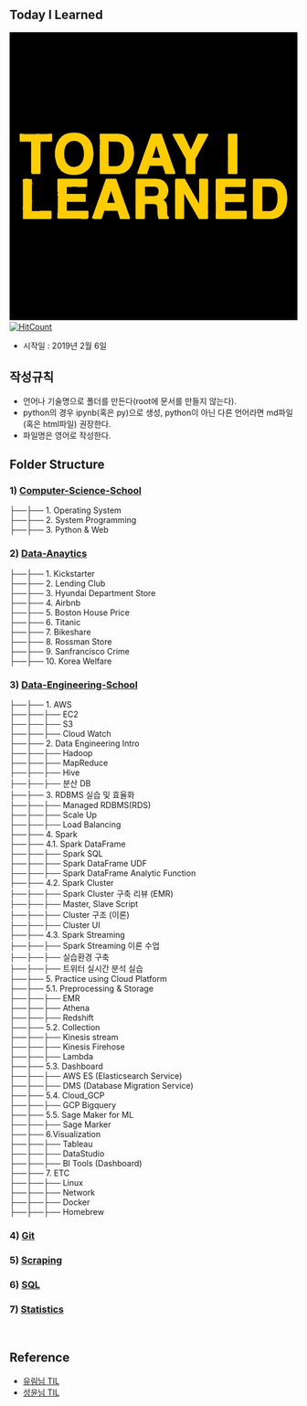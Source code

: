 ## Today I Learned
![today-i-learned](./images/TIL.jpg)
[![HitCount](http://hits.dwyl.io/boys-be-ambitious//TIL.svg)](http://hits.dwyl.io/boys-be-ambitious//TIL)
​
- 시작일 : 2019년 2월 6일
​
## 작성규칙
- 언어나 기술명으로 폴더를 만든다(root에 문서를 만들지 않는다).
- python의 경우 ipynb(혹은 py)으로 생성, python이 아닌 다른 언어라면 md파일(혹은 html파일) 권장한다.
- 파일명은 영어로 작성한다.
​
## Folder Structure
### 1) [Computer-Science-School](https://github.com/boys-be-ambitious/TIL/tree/master/computer-science-school)
├──├── 1. Operating System <br>
├──├── 2. System Programming <br>
├──├── 3. Python & Web <br>

### 2) [Data-Anaytics](https://github.com/boys-be-ambitious/TIL/tree/master/Data-analytics)
├──├── 1. Kickstarter <br>
├──├── 2. Lending Club <br>
├──├── 3. Hyundai Department Store <br>
├──├── 4. Airbnb <br>
├──├── 5. Boston House Price <br>
├──├── 6. Titanic <br>
├──├── 7. Bikeshare <br>
├──├── 8. Rossman Store <br>
├──├── 9. Sanfrancisco Crime <br>
├──├── 10. Korea Welfare <br>

### 3) [Data-Engineering-School](https://github.com/boys-be-ambitious/TIL/tree/master/Data-engineering-school)
├──├── 1. AWS <br>
├──├──├── EC2 <br>
├──├──├── S3 <br>
├──├──├── Cloud Watch <br>
├──├── 2. Data Engineering Intro <br>
├──├──├── Hadoop <br>
├──├──├── MapReduce <br>
├──├──├── Hive <br>
├──├──├── 분산 DB <br>
├──├── 3. RDBMS 실습 및 효율화 <br>
├──├──├── Managed RDBMS(RDS) <br>
├──├──├── Scale Up <br>
├──├──├── Load Balancing <br>
├──├── 4. Spark <br>
├──├── 4.1. Spark DataFrame <br>
├──├──├── Spark SQL <br>
├──├──├── Spark DataFrame UDF <br>
├──├──├── Spark DataFrame Analytic Function <br>
├──├── 4.2. Spark Cluster <br>
├──├──├── Spark Cluster 구축 리뷰 (EMR) <br>
├──├──├── Master, Slave Script <br>
├──├──├── Cluster 구조 (이론) <br>
├──├──├── Cluster UI <br>
├──├── 4.3. Spark Streaming <br>
├──├──├── Spark Streaming 이론 수업 <br>
├──├──├── 실습환경 구축 <br>
├──├──├── 트위터 실시간 분석 실습 <br>
├──├── 5. Practice using Cloud Platform <br>
├──├── 5.1. Preprocessing & Storage <br>
├──├──├── EMR <br>
├──├──├── Athena <br>
├──├──├── Redshift <br>
├──├── 5.2. Collection <br>
├──├──├── Kinesis stream <br>
├──├──├── Kinesis Firehose <br>
├──├──├── Lambda <br>
├──├── 5.3. Dashboard <br>
├──├──├── AWS ES (Elasticsearch Service) <br>
├──├──├── DMS (Database Migration Service) <br>
├──├── 5.4. Cloud_GCP <br>
├──├──├── GCP Bigquery <br>
├──├── 5.5. Sage Maker for ML <br>
├──├──├── Sage Marker <br>
├──├── 6.Visualization <br>
├──├──├── Tableau <br>
├──├──├── DataStudio <br>
├──├──├── BI Tools (Dashboard) <br>
├──├── 7. ETC <br>
├──├──├── Linux <br>
├──├──├── Network <br>
├──├──├── Docker <br>
├──├──├── Homebrew <br>

### 4) [Git](https://github.com/boys-be-ambitious/TIL/tree/master/git)
### 5) [Scraping](https://github.com/boys-be-ambitious/TIL/tree/master/scraping)
### 6) [SQL]()
### 7) [Statistics]()
​
## Reference
- [유림님 TIL](https://github.com/milooy/TIL#today-i-learned)
- [성윤님 TIL](https://github.com/zzsza/TIL)
